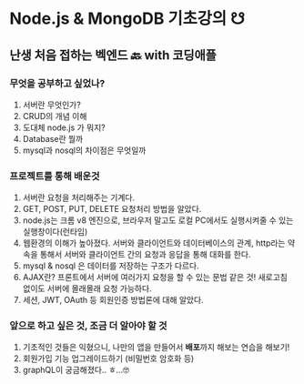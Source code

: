 # Node.js & MongoDB 기초강의 ☋
## 난생 처음 접하는 벡엔드 🔙 with 코딩애플

### 무엇을 공부하고 싶었나?

1. 서버란 무엇인가? 
2. CRUD의 개념 이해
3. 도대체 node.js 가 뭐지? 
4. Database란 뭘까
5. mysql과 nosql의 차이점은 무엇일까

### 프로젝트를 통해 배운것

1. 서버란 요청을 처리해주는 기계다.
2. GET, POST, PUT, DELETE 요청처리 방법을 알았다.
3.  node.js는 크롬 v8 엔진으로, 브라우저 말고도 로컬 PC에서도 실행시켜줄 수 있는 실행창이다(런타임)
4. 웹환경의 이해가 높아졌다. 서버와 클라이언트와 데이터베이스의 관계, http라는 약속을 통해서 서버와 클라이언트 간의 요청과 응답을 통해 대화를 한다. 
5. mysql & nosql 은 데이터를 저장하는 구조가 다르다.
6.  AJAX란? 프론트에서 서버에 여러가지 요청을 할 수 있는 문법 같은 것! 새로고침 없이도 서버에 몰래몰래 요청 가능하다.
7. 세션, JWT, OAuth 등 회원인증 방법론에 대해 알았다.

### 앞으로 하고 싶은 것, 조금 더 알아야 할 것

1. 기초적인 것들은 익혔으니, 나만의 앱을 만들어서 **배포**까지 해보는 연습을 해보기!
2. 회원가입 기능 업그레이드하기 (비밀번호 암호화 등)
3. graphQL이 궁금해졌다.. ㅎ...🤓